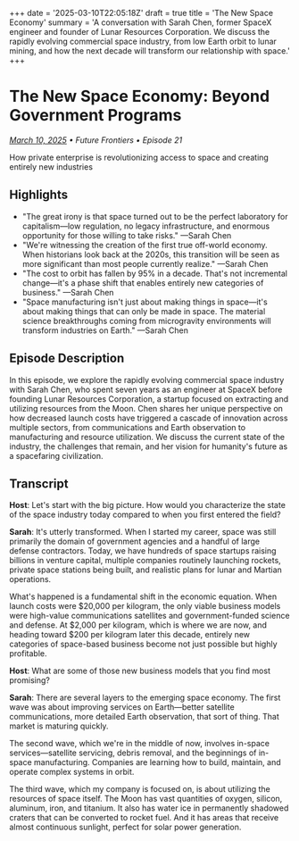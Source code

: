 +++
date = '2025-03-10T22:05:18Z'
draft = true
title = 'The New Space Economy'
summary = 'A conversation with Sarah Chen, former SpaceX engineer and founder of Lunar Resources Corporation. We discuss the rapidly evolving commercial space industry, from low Earth orbit to lunar mining, and how the next decade will transform our relationship with space.'
+++
# The New Space Economy: Beyond Government Programs

*[March 10, 2025](https://edgist.com/new-space-economy) • Future Frontiers • Episode 21*

How private enterprise is revolutionizing access to space and creating entirely new industries

## Highlights

- "The great irony is that space turned out to be the perfect laboratory for capitalism—low regulation, no legacy infrastructure, and enormous opportunity for those willing to take risks." —Sarah Chen
- "We're witnessing the creation of the first true off-world economy. When historians look back at the 2020s, this transition will be seen as more significant than most people currently realize." —Sarah Chen
- "The cost to orbit has fallen by 95% in a decade. That's not incremental change—it's a phase shift that enables entirely new categories of business." —Sarah Chen
- "Space manufacturing isn't just about making things in space—it's about making things that can only be made in space. The material science breakthroughs coming from microgravity environments will transform industries on Earth." —Sarah Chen

## Episode Description

In this episode, we explore the rapidly evolving commercial space industry with Sarah Chen, who spent seven years as an engineer at SpaceX before founding Lunar Resources Corporation, a startup focused on extracting and utilizing resources from the Moon. Chen shares her unique perspective on how decreased launch costs have triggered a cascade of innovation across multiple sectors, from communications and Earth observation to manufacturing and resource utilization. We discuss the current state of the industry, the challenges that remain, and her vision for humanity's future as a spacefaring civilization.

## Transcript

**Host**: Let's start with the big picture. How would you characterize the state of the space industry today compared to when you first entered the field?

**Sarah**: It's utterly transformed. When I started my career, space was still primarily the domain of government agencies and a handful of large defense contractors. Today, we have hundreds of space startups raising billions in venture capital, multiple companies routinely launching rockets, private space stations being built, and realistic plans for lunar and Martian operations.

What's happened is a fundamental shift in the economic equation. When launch costs were $20,000 per kilogram, the only viable business models were high-value communications satellites and government-funded science and defense. At $2,000 per kilogram, which is where we are now, and heading toward $200 per kilogram later this decade, entirely new categories of space-based business become not just possible but highly profitable.

**Host**: What are some of those new business models that you find most promising?

**Sarah**: There are several layers to the emerging space economy. The first wave was about improving services on Earth—better satellite communications, more detailed Earth observation, that sort of thing. That market is maturing quickly.

The second wave, which we're in the middle of now, involves in-space services—satellite servicing, debris removal, and the beginnings of in-space manufacturing. Companies are learning how to build, maintain, and operate complex systems in orbit.

The third wave, which my company is focused on, is about utilizing the resources of space itself. The Moon has vast quantities of oxygen, silicon, aluminum, iron, and titanium. It also has water ice in permanently shadowed craters that can be converted to rocket fuel. And it has areas that receive almost continuous sunlight, perfect for solar power generation.